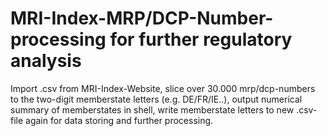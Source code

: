 # MRI-Index-MRP/DCP-Number-processing for further regulatory analysis

Import .csv from MRI-Index-Website, slice over 30.000 mrp/dcp-numbers to the two-digit memberstate letters (e.g. DE/FR/IE..), output numerical summary of memberstates in shell, write memberstate letters to new .csv-file again for data storing and further processing.
